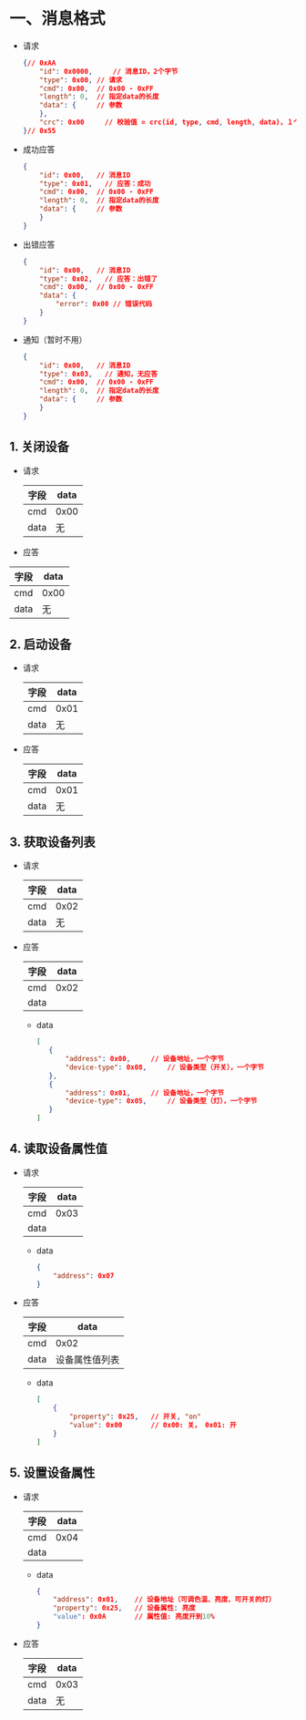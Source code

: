 # 一、消息格式

* 请求

  ```json
  {// 0xAA
      "id": 0x0000, 	// 消息ID，2个字节
      "type": 0x00,	// 请求
      "cmd": 0x00,	// 0x00 - 0xFF
      "length": 0,	// 指定data的长度
      "data": {		// 参数
      },
      "crc": 0x00     // 校验值 = crc(id, type, cmd, length, data)，１个字节
  }// 0x55
  ```

* 成功应答

  ```json
  {
      "id": 0x00, 	// 消息ID
      "type": 0x01,   // 应答：成功
      "cmd": 0x00,	// 0x00 - 0xFF
      "length": 0,	// 指定data的长度
      "data": {		// 参数
      }
  }
  ```

* 出错应答

  ```json
  {
      "id": 0x00, 	// 消息ID
      "type": 0x02,   // 应答：出错了
      "cmd": 0x00,	// 0x00 - 0xFF
      "data": {
          "error": 0x00 // 错误代码
      }
  }
  ```
  
  
  
* 通知（暂时不用）

  ```json
  {
      "id": 0x00, 	// 消息ID
      "type": 0x03,   // 通知，无应答
      "cmd": 0x00,	// 0x00 - 0xFF
      "length": 0,	// 指定data的长度
      "data": {		// 参数
      }
  }
  ```



## 1. 关闭设备

* 请求

  | 字段 | data |
  | ---- | ---- |
  | cmd  | 0x00 |
  | data | 无   |

*  应答

  | 字段 | data |
  | ---- | ---- |
  | cmd  | 0x00 |
  | data | 无   |
  
  

## 2. 启动设备

* 请求

  | 字段 | data |
  | ---- | ---- |
  | cmd  | 0x01 |
  | data | 无   |

* 应答

  | 字段 | data |
  | ---- | ---- |
  | cmd  | 0x01 |
  | data | 无   |


## 3. 获取设备列表

* 请求

  | 字段 | data |
  | ---- | ---- |
  | cmd  | 0x02 |
  | data | 无   |

* 应答

  | 字段 | data |
  | ---- | ---- |
  | cmd  | 0x02 |
  | data |      |

  * data

    ```json
    [
       {
           "address": 0x00,		// 设备地址，一个字节
           "device-type": 0x08, 	// 设备类型（开关），一个字节
       },
       {
           "address": 0x01,		// 设备地址，一个字节
           "device-type": 0x05, 	// 设备类型（灯），一个字节
       }
    ]
    ```



## 4. 读取设备属性值

* 请求

  | 字段 | data |
  | ---- | ---- |
  | cmd  | 0x03 |
  | data |      |

  * data

    ```json
    {
        "address": 0x07
    }
    ```

    

* 应答

  | 字段 | data           |
  | ---- | -------------- |
  | cmd  | 0x02           |
  | data | 设备属性值列表 |
  
  * data
  
    ```json
    [
        {
        	"property": 0x25,	// 开关, "on"
        	"value": 0x00		// 0x00: 关， 0x01: 开
    	}
    ]
    ```
  
    

## 5. 设置设备属性

* 请求

  | 字段 | data |
  | ---- | ---- |
  | cmd  | 0x04 |
  | data |      |

  * data

    ```json
    {
        "address": 0x01, 	// 设备地址（可调色温、亮度、可开关的灯）
        "property": 0x25, 	// 设备属性: 亮度
        "value": 0x0A		// 属性值: 亮度开到10%
    }
    ```

* 应答

  | 字段 | data |
  | ---- | ---- |
  | cmd  | 0x03 |
  | data | 无   |


